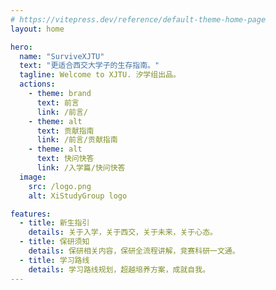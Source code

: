 ```yaml
---
# https://vitepress.dev/reference/default-theme-home-page
layout: home

hero:
  name: "SurviveXJTU"
  text: "更适合西交大学子的生存指南。"
  tagline: Welcome to XJTU. 汐学组出品。
  actions:
    - theme: brand
      text: 前言
      link: /前言/
    - theme: alt
      text: 贡献指南
      link: /前言/贡献指南
    - theme: alt
      text: 快问快答
      link: /入学篇/快问快答
  image:
    src: /logo.png
    alt: XiStudyGroup logo

features:
  - title: 新生指引
    details: 关于入学，关于西交，关于未来，关于心态。
  - title: 保研须知
    details: 保研相关内容，保研全流程讲解，竞赛科研一文通。
  - title: 学习路线
    details: 学习路线规划，超越培养方案，成就自我。
---
```


<div align: center>
  <img src="https://count.getloli.com/get/@:survivexjtu.github.io?theme=rule34" alt=":survivexjtu.github.io" style="display: block; margin: 0 auto; zoom: 0.00001%;">
</div>